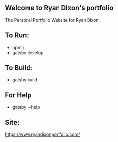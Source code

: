 ## Welcome to Ryan Dixon's portfolio
The Personal Portfolio Website for Ryan Dixon.

## To Run:
* npm i
* gatsby develop

## To Build:
* gatsby build

## For Help
* gatsby --help

## Site:
https://www.ryandixonportfolio.com/